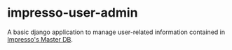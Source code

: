 # impresso-user-admin

A basic django application to manage user-related information contained in [Impresso's Master DB](https://github.com/impresso/impresso-master-db).
